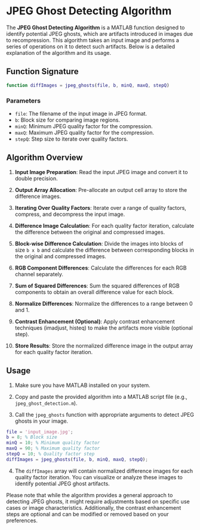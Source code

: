 # JPEG Ghost Detecting Algorithm

The **JPEG Ghost Detecting Algorithm** is a MATLAB function designed to identify potential JPEG ghosts, which are artifacts introduced in images due to recompression. This algorithm takes an input image and performs a series of operations on it to detect such artifacts. Below is a detailed explanation of the algorithm and its usage.

## Function Signature

```matlab
function diffImages = jpeg_ghosts(file, b, minQ, maxQ, stepQ)
```

### Parameters

- `file`: The filename of the input image in JPEG format.
- `b`: Block size for comparing image regions.
- `minQ`: Minimum JPEG quality factor for the compression.
- `maxQ`: Maximum JPEG quality factor for the compression.
- `stepQ`: Step size to iterate over quality factors.

## Algorithm Overview

1. **Input Image Preparation**: Read the input JPEG image and convert it to double precision.

2. **Output Array Allocation**: Pre-allocate an output cell array to store the difference images.

3. **Iterating Over Quality Factors**: Iterate over a range of quality factors, compress, and decompress the input image.

4. **Difference Image Calculation**: For each quality factor iteration, calculate the difference between the original and compressed images.

5. **Block-wise Difference Calculation**: Divide the images into blocks of size `b x b` and calculate the difference between corresponding blocks in the original and compressed images.

6. **RGB Component Differences**: Calculate the differences for each RGB channel separately.

7. **Sum of Squared Differences**: Sum the squared differences of RGB components to obtain an overall difference value for each block.

8. **Normalize Differences**: Normalize the differences to a range between 0 and 1.

9. **Contrast Enhancement (Optional)**: Apply contrast enhancement techniques (imadjust, histeq) to make the artifacts more visible (optional step).

10. **Store Results**: Store the normalized difference image in the output array for each quality factor iteration.

## Usage

1. Make sure you have MATLAB installed on your system.

2. Copy and paste the provided algorithm into a MATLAB script file (e.g., `jpeg_ghost_detection.m`).

3. Call the `jpeg_ghosts` function with appropriate arguments to detect JPEG ghosts in your image.

```matlab
file = 'input_image.jpg';
b = 8; % Block size
minQ = 10; % Minimum quality factor
maxQ = 90; % Maximum quality factor
stepQ = 10; % Quality factor step
diffImages = jpeg_ghosts(file, b, minQ, maxQ, stepQ);
```

4. The `diffImages` array will contain normalized difference images for each quality factor iteration. You can visualize or analyze these images to identify potential JPEG ghost artifacts.

Please note that while the algorithm provides a general approach to detecting JPEG ghosts, it might require adjustments based on specific use cases or image characteristics. Additionally, the contrast enhancement steps are optional and can be modified or removed based on your preferences.
